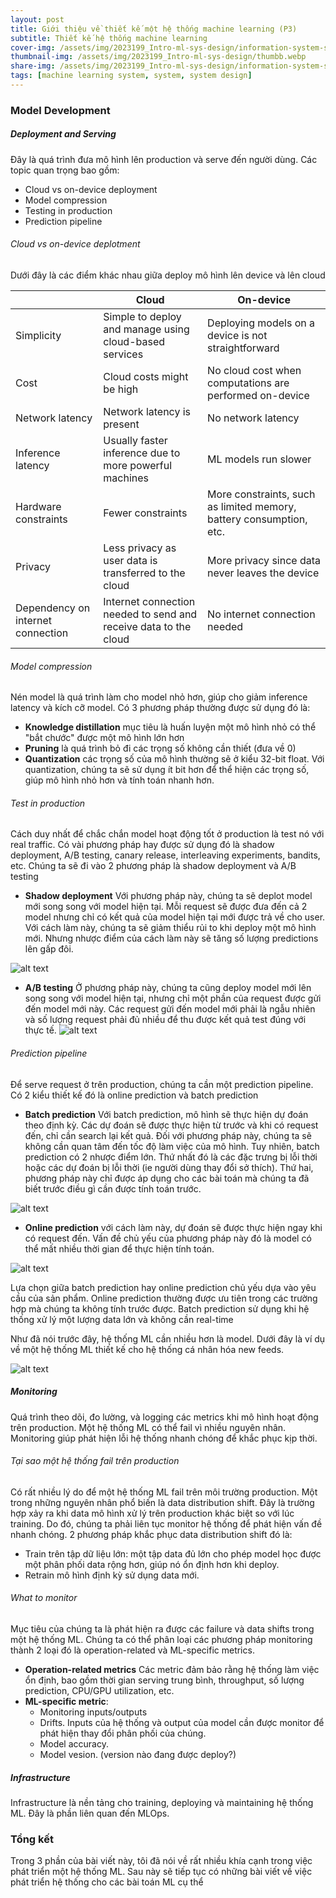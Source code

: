 ```yaml
---
layout: post
title: Giới thiệu về thiết kế một hệ thống machine learning (P3)
subtitle: Thiết kế hệ thống machine learning 
cover-img: /assets/img/2023199_Intro-ml-sys-design/information-system-scaled.webp
thumbnail-img: /assets/img/2023199_Intro-ml-sys-design/thumbb.webp
share-img: /assets/img/2023199_Intro-ml-sys-design/information-system-scaled.webp
tags: [machine learning system, system, system design]
---
```


### Model Development

##### Deployment and Serving
Đây là quá trình đưa mô hình lên production và serve đến người dùng. Các topic quan trọng bao gồm:
- Cloud vs on-device deployment
- Model compression
- Testing in production
- Prediction pipeline

###### Cloud vs on-device deplotment

Dưới đây là các điểm khác nhau giữa deploy mô hình lên device và lên cloud

|       |**Cloud**| **On-device**|
|------- |--------|--------------|
|Simplicity|Simple to deploy and manage using cloud-based services|Deploying models on a device is not straightforward|
|Cost|Cloud costs might be high|No cloud cost when computations are performed on-device|
|Network latency|Network latency is present| No network latency|
|Inference latency|Usually faster inference due to more powerful machines|ML models run slower|
|Hardware constraints|Fewer constraints|More constraints, such as limited memory, battery consumption, etc.|
|Privacy|Less privacy as user data is transferred to the cloud|More privacy since data never leaves the device|
|Dependency on internet connection|Internet connection needed to send and receive data to the cloud|No internet connection needed|


###### Model compression
Nén model là quá trình làm cho model nhỏ hơn, giúp cho giảm inference latency và kích cỡ model. Có 3 phương pháp thường được sử dụng đó là:
- **Knowledge distillation** mục tiêu là huấn luyện một mô hình nhỏ có thể "bắt chước" được một mô hình lớn hơn
- **Pruning** là quá trình bỏ đi các trọng số không cần thiết (đưa về 0)
- **Quantization** các trọng số của mô hình thường sẽ ở kiểu 32-bit float. Với quantization, chúng ta sẽ sử dụng ít bit hơn để thể hiện các trọng số, giúp mô hình nhỏ hơn và tính toán nhanh hơn.

###### Test in production
Cách duy nhất để chắc chắn model hoạt động tốt ở production là test nó với real traffic. Có vài phương pháp hay được sử dụng đó là shadow deployment, A/B testing, canary release, interleaving experiments, bandits, etc. Chúng ta sẽ đi vào 2 phương pháp là shadow deployment và A/B testing

- **Shadow deployment** 
Với phương pháp này, chúng ta sẽ deplot model mới song song với model hiện tại. Mỗi request sẽ được đưa đến cả 2 model nhưng chỉ có kết quả của model hiện tại mới được trả về cho user.
Với cách làm này, chúng ta sẽ giảm thiểu rủi to khi deploy một mô hình mới. Nhưng nhược điểm của cách làm này sẽ tăng số lượng predictions lên gấp đôi.

![alt text](/assets/img/20230925_intro_ml_sys_design_p3/shadow_deploy.webp)

- **A/B testing**
Ở phương pháp này, chúng ta cũng deploy model mới lên song song với model hiện tại, nhưng chỉ một phần của request được gửi đến model mới này. Các request gửi đến model mới phải là ngẫu nhiên và số lượng request phải đủ nhiều để thu được kết quả test đúng với thực tế.
![alt text](/assets/img/20230925_intro_ml_sys_design_p3/ab_testing.webp)

###### Prediction pipeline

Để serve request ở trên production, chúng ta cần một prediction pipeline. Có 2 kiểu thiết kế đó là online prediction và batch prediction

- **Batch prediction** Với batch prediction, mô hình sẽ thực hiện dự đoán theo định kỳ. Các dự đoán sẽ được thực hiện từ trước và khi có request đến, chỉ cần search lại kết quả. Đối với phương pháp này, chúng ta sẽ không cần quan tâm đến tốc độ làm việc của mô hình. Tuy nhiên, batch prediction có 2 nhược điểm lớn. Thứ nhất đó là các đặc trưng bị lỗi thời hoặc các dự đoán bị lỗi thời (ie người dùng thay đổi sở thích). Thứ hai, phương pháp này chỉ được áp dụng cho các bài toán mà chúng ta đã biết trước điều gì cần được tính toán trước.

![alt text](/assets/img/20230925_intro_ml_sys_design_p3/batch_predict.webp)

- **Online prediction** với cách làm này, dự đoán sẽ được thực hiện ngay khi có request đến. Vấn đề chủ yếu của phương pháp này đó là model có thể mất nhiều thời gian để thực hiện tính toán.

![alt text](/assets/img/20230925_intro_ml_sys_design_p3/online_predict.webp)

Lựa chọn giữa batch prediction hay online prediction chủ yếu dựa vào yêu cầu của sản phẩm. Online prediction thường được ưu tiên trong các trường hợp mà chúng ta không tính trước được. Batch prediction sử dụng khi hệ thống xử lý một lượng data lớn và không cần real-time

Như đã nói trước đây, hệ thống ML cần nhiều hơn là model. Dưới đây là ví dụ về một hệ thống ML thiết kế cho hệ thống cá nhân hóa new feeds.

![alt text](/assets/img/20230925_intro_ml_sys_design_p3/ml_sys_new_feed.webp)

##### Monitoring
Quá trình theo dõi, đo lường, và logging các metrics khi mô hình hoạt động trên production. Một hệ thống ML có thể fail vì nhiều nguyên nhân. Monitoring giúp phát hiện lỗi hệ thống nhanh chóng để khắc phục kịp thời. 

###### Tại sao một hệ thống fail trên production
Có rất nhiều lý do để một hệ thống ML fail trên môi trường production. Một trong những nguyên nhân phổ biến là data distribution shift. Đây là trường hợp xảy ra khi data mô hình xử lý trên production khác biệt so với lúc training. Do đó, chúng ta phải liên tục monitor hệ thống để phát hiện vấn đề nhanh chóng. 2 phương pháp khắc phục data distribution shift đó là:
- Train trên tập dữ liệu lớn: một tập data đủ lớn cho phép model học được một phân phối data rộng hơn, giúp nó ổn định hơn khi deploy.
- Retrain mô hình định kỳ sử dụng data mới.

###### What to monitor
Mục tiêu của chúng ta là phát hiện ra được các failure và data shifts trong một hệ thống ML. Chúng ta có thể phân loại các phương pháp monitoring thành 2 loại đó là operation-related và ML-specific metrics.

- **Operation-related metrics** Các metric đảm bảo rằng hệ thống làm việc ổn định, bao gồm thời gian serving trung bình, throughput, số lượng prediction, CPU/GPU utilization, etc.
- **ML-specific metric**:
    - Monitoring inputs/outputs
    - Drifts. Inputs của hệ thống và output của model cần được monitor để phát hiện thay đổi phân phối của chúng.
    - Model accuracy.
    - Model vesion. (version nào đang được deploy?)

##### Infrastructure

Infrastructure là nền tảng cho training, deploying và maintaining hệ thống ML. Đây là phần liên quan đến MLOps.


### Tổng kết

Trong 3 phần của bài viết này, tôi đã nói về rất nhiều khía cạnh trong việc phát triển một hệ thống ML. Sau này sẽ tiếp tục có những bài viết về việc phát triển hệ thống cho các bài toán ML cụ thể